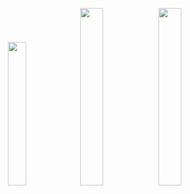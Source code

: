 
<p width="100%" display="flex" align="center">
<a href="https://openhutb.github.io/doc/tuto_G_pedestrian_navigation/#conclusion"><img src="docs/img/pedestrian/cycle.gif?raw=true" width="27%" margin-right="10%"/></a>  <a href="https://openhutb.github.io/doc/tuto_G_chrono/"><img src="docs/img/chrono/vechile_turnover.gif?raw=true" width="30%"/></a> <a href="https://openhutb.github.io/air_doc/"><img src="https://github.com/OpenHUTB/air_doc/blob/master/docs/images/dev/HUTB_simulation.gif?raw=true" width="30%"/></a>
</p>


<!--

**Here are some ideas to get you started:**

🙋‍♀️ A short introduction - what is your organization all about?
🌈 Contribution guidelines - how can the community get involved?
👩‍💻 Useful resources - where can the community find your docs? Is there anything else the community should know?
🍿 Fun facts - what does your team eat for breakfast?
🧙 Remember, you can do mighty things with the power of [Markdown](https://docs.github.com/github/writing-on-github/getting-started-with-writing-and-formatting-on-github/basic-writing-and-formatting-syntax)
-->
